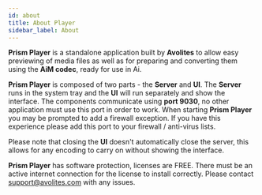 ```yaml
---
id: about
title: About Player
sidebar_label: About
---
```


**Prism Player** is a standalone application built by **Avolites** to allow easy previewing of media files as well as for preparing and converting them using the **AiM codec**, ready for use in Ai.

**Prism Player** is composed of two parts - the **Server** and **UI**. The **Server** runs in the system tray and the **UI** will run separately and show the interface. The components communicate using **port 9030**, no other application must use this port in order to work. When starting **Prism Player** you may be prompted to add a firewall exception. If you have this experience please add this port to your firewall / anti-virus lists.

Please note that closing the **UI** doesn't automatically close the server, this allows for any encoding to carry on without showing the interface.

**Prism Player** has software protection, licenses are FREE. There must be an active internet connection for the license to install correctly. Please contact <a href="mailto:support@avolites.com?subject=Prism%20Player:">support@avolites.com</a> with any issues.
